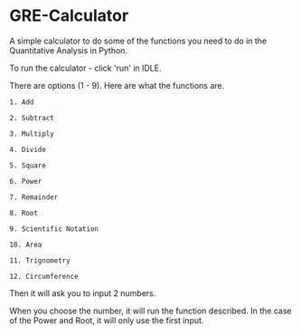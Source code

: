 # GRE-Calculator
A simple calculator to do some of the functions you need to do in the Quantitative Analysis in Python. 

To run the calculator - click 'run' in IDLE.

There are options (1 - 9). Here are what the functions are.
    
    1. Add 
     
    2. Subtract
    
    3. Multiply
    
    4. Divide
    
    5. Square
    
    6. Power
    
    7. Remainder
    
    8. Root
    
    9. Scientific Notation
    
    10. Area
    
    11. Trignometry
    
    12. Circumference
 
Then it will ask you to input 2 numbers.

When you choose the number, it will run the function described. In the case of the Power and Root, it will only use the first input. 
